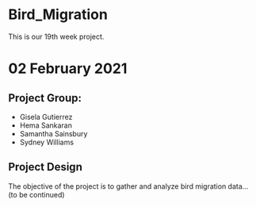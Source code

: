 # Bird_Migration
This is our 19th week project. 
# 02 February 2021

## Project Group:

- Gisela Gutierrez
- Hema Sankaran 
- Samantha Sainsbury
- Sydney Williams

## Project Design

The objective of the project is to gather and analyze bird migration data... (to be continued)
